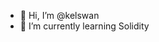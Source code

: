 - 👋 Hi, I’m @kelswan
- 🌱 I’m currently learning Solidity

<!---
kelswan/kelswan is a ✨ special ✨ repository because its `README.md` (this file) appears on your GitHub profile.
You can click the Preview link to take a look at your changes.
--->
